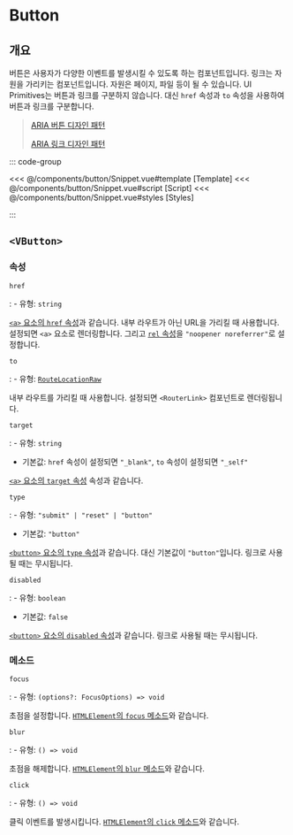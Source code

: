 <script setup lang="ts">
import Snippet from "./Snippet.vue";
</script>

# Button

## 개요

버튼은 사용자가 다양한 이벤트를 발생시킬 수 있도록 하는 컴포넌트입니다. 링크는 자원을 가리키는 컴포넌트입니다. 자원은 페이지, 파일 등이 될 수 있습니다. UI Primitives는 버튼과 링크를 구분하지 않습니다. 대신 `href` 속성과 `to` 속성을 사용하여 버튼과 링크를 구분합니다.

> [ARIA 버튼 디자인 패턴](https://www.w3.org/WAI/ARIA/apg/patterns/button/)
>
> [ARIA 링크 디자인 패턴](https://www.w3.org/WAI/ARIA/apg/patterns/link/)

<VComponentPreview>
  <Snippet />
</VComponentPreview>

::: code-group

<<< @/components/button/Snippet.vue#template [Template]
<<< @/components/button/Snippet.vue#script [Script]
<<< @/components/button/Snippet.vue#styles [Styles]

:::

## `<VButton>`

### 속성

`href`

: - 유형: `string`

  [`<a>` 요소의 `href` 속성](https://developer.mozilla.org/en-US/docs/Web/HTML/Element/a#attr-href)과 같습니다. 내부 라우트가 아닌 URL을 가리킬 때 사용합니다. 설정되면 `<a>` 요소로 렌더링합니다. 그리고 [`rel` 속성](https://developer.mozilla.org/en-US/docs/Web/HTML/Element/a#attr-rel)을 `"noopener noreferrer"`로 설정합니다.

`to`

: - 유형: [`RouteLocationRaw`](https://router.vuejs.org/api/#Type-Aliases-RouteLocationRaw)

  내부 라우트를 가리킬 때 사용합니다. 설정되면 `<RouterLink>` 컴포넌트로 렌더링됩니다.

`target`

: - 유형: `string`
  - 기본값: `href` 속성이 설정되면 `"_blank"`, `to` 속성이 설정되면 `"_self"`

  [`<a>` 요소의 `target` 속성](https://developer.mozilla.org/en-US/docs/Web/HTML/Element/a#attr-target) 속성과 같습니다.

`type`

: - 유형: `"submit" | "reset" | "button"`
  - 기본값: `"button"`

  [`<button>` 요소의 `type` 속성](https://developer.mozilla.org/en-US/docs/Web/HTML/Element/button#attr-type)과 같습니다. 대신 기본값이 `"button"`입니다. 링크로 사용될 때는 무시됩니다.

`disabled`

: - 유형: `boolean`
  - 기본값: `false`

  [`<button>` 요소의 `disabled` 속성](https://developer.mozilla.org/en-US/docs/Web/HTML/Element/button#attr-disabled)과 같습니다. 링크로 사용될 때는 무시됩니다.

### 메소드

`focus`

: - 유형: `(options?: FocusOptions) => void`

  초점을 설정합니다. [`HTMLElement`의 `focus` 메소드](https://developer.mozilla.org/en-US/docs/Web/API/HTMLElement/focus)와 같습니다.

`blur`

: - 유형: `() => void`

  초점을 해제합니다. [`HTMLElement`의 `blur` 메소드](https://developer.mozilla.org/en-US/docs/Web/API/HTMLElement/blur)와 같습니다.

`click`

: - 유형: `() => void`

  클릭 이벤트를 발생시킵니다. [`HTMLElement`의 `click` 메소드](https://developer.mozilla.org/en-US/docs/Web/API/HTMLElement/click)와 같습니다.
